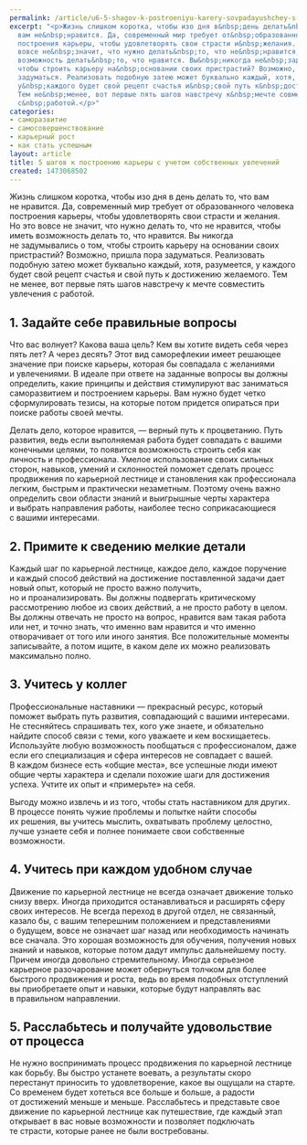 ```yaml
---
permalink: /article/u6-5-shagov-k-postroeniyu-karery-sovpadayushchey-s-uvlecheniyami
excerpt: "<p>Жизнь слишком коротка, чтобы изо дня в&nbsp;день делать&nbsp;то, что
  вам не&nbsp;нравится. Да, современный мир требует от&nbsp;образованного человека
  построения карьеры, чтобы удовлетворять свои страсти и&nbsp;желания. Но&nbsp;это
  вовсе не&nbsp;значит, что нужно делать&nbsp;то, что не&nbsp;нравится, чтобы иметь
  возможность делать&nbsp;то, что нравится. Вы&nbsp;никогда не&nbsp;задумывались о&nbsp;том,
  чтобы строить карьеру на&nbsp;основании своих пристрастий? Возможно, пришла пора
  задуматься. Реализовать подобную затею может буквально каждый, хотя, разумеется,
  у&nbsp;каждого будет свой рецепт счастья и&nbsp;свой путь к&nbsp;достижению желаемого.
  Тем не&nbsp;менее, вот первые пять шагов навстречу к&nbsp;мечте совместить увлечения
  с&nbsp;работой.</p>"
categories:
- саморазвитие
- самосовершенствование
- карьерный рост
- как стать успешным
layout: article
title: 5 шагов к построению карьеры с учетом собственных увлечений
created: 1473068502
---
```

Жизнь слишком коротка, чтобы изо дня в день делать то, что вам не нравится. Да, современный мир требует от образованного человека построения карьеры, чтобы удовлетворять свои страсти и желания. Но это вовсе не значит, что нужно делать то, что не нравится, чтобы иметь возможность делать то, что нравится. Вы никогда не задумывались о том, чтобы строить карьеру на основании своих пристрастий? Возможно, пришла пора задуматься. Реализовать подобную затею может буквально каждый, хотя, разумеется, у каждого будет свой рецепт счастья и свой путь к достижению желаемого. Тем не менее, вот первые пять шагов навстречу к мечте совместить увлечения с работой.

## 1. Задайте себе правильные вопросы ##

Что вас волнует? Какова ваша цель? Кем вы хотите видеть себя через пять лет? А через десять? Этот вид саморефлекии имеет решающее значение при поиске карьеры, которая бы совпадала с желаниями и увлечениями. В идеале при ответе на заданные вопросы вы должны определить, какие принципы и действия стимулируют вас заниматься саморазвитием и построением карьеры. Вам нужно будет четко сформулировать тезисы, на которые потом придется опираться при поиске работы своей мечты.

Делать дело, которое нравится, — верный путь к процветанию. Путь развития, ведь если выполняемая работа будет совпадать с вашими конечными целями, то появится возможность строить себя как личность и профессионала. Умелое использование своих сильных сторон, навыков, умений и склонностей поможет сделать процесс продвижения по карьерной лестнице и становления как профессионала легким, быстрым и практически незаметным. Поэтому очень важно определить свои области знаний и выигрышные черты характера и выбрать направления работы, наиболее тесно соприкасающиеся с вашими интересами.

## 2. Примите к сведению мелкие детали ##

Каждый шаг по карьерной лестнице, каждое дело, каждое поручение и каждый способ действий на достижение поставленной задачи дает новый опыт, который не просто важно получить, но и проанализировать. Вы должны подвергать критическому рассмотрению любое из своих действий, а не просто работу в целом. Вы должны отвечать не просто на вопрос, нравится вам такая работа или нет, и точно знать, что именно вам нравится и что именно отворачивает от того или иного занятия. Все положительные моменты записывайте, а потом ищите, в каком деле их можно реализовать максимально полно.

## 3. Учитесь у коллег ##

Профессиональные наставники — прекрасный ресурс, который поможет выбрать путь развития, совпадающий с вашими интересами. Не стесняйтесь спрашивать тех, кого уже знаете, и обязательно найдите способ связи с теми, кого уважаете и кем восхищаетесь. Используйте любую возможность пообщаться с профессионалом, даже если его специализация и сфера интересов не совпадает с вашей. В каждом бизнесе есть «общие места», все успешные люди имеют общие черты характера и сделали похожие шаги для достижения успеха. Учтите их опыт и «примерьте» на себя.

Выгоду можно извлечь и из того, чтобы стать наставником для других. В процессе понять чужие проблемы и попытке найти способы их решения, вы учитесь мыслить, охватывать проблему целостно, лучше узнаете себя и полнее понимаете свои собственные возможности.

## 4. Учитесь при каждом удобном случае ##

Движение по карьерной лестнице не всегда означает движение только снизу вверх. Иногда приходится останавливаться и расширять сферу своих интересов. Не всегда переход в другой отдел, не связанный, казало бы, с вашим теперешним положением и представлениями о будущем, вовсе не означает шаг назад или необходимость начинать все сначала. Это хорошая возможность для обучения, получения новых знаний и навыков, которые потом дадут импульс дальнейшему посту. Причем иногда довольно стремительному. Иногда серьезное карьерное разочарование может обернуться толчком для более быстрого продвижения и роста, ведь во время подобных отступлений вы приобретаете опыт и навыки, которые будут направлять вас в правильном направлении.

## 5. Расслабьтесь и получайте удовольствие от процесса ##

Не нужно воспринимать процесс продвижения по карьерной лестнице как борьбу. Вы быстро устанете воевать, а результаты скоро перестанут приносить то удовлетворение, какое вы ощущали на старте. Со временем будет хотеться все больше и больше, а радости от достижений меньше и меньше. Расслабьтесь и представьте свое движение по карьерной лестнице как путешествие, где каждый этап открывает в вас новые возможности и позволяет подключать те страсти, которые ранее не были востребованы.
